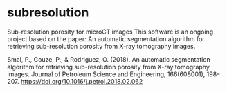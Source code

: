 # subresolution
Sub-resolution porosity for microCT images
This software is an ongoing project based on the paper: An automatic segmentation algorithm for retrieving sub-resolution porosity from X-ray tomography images.

Smal, P., Gouze, P., & Rodriguez, O. (2018). An automatic segmentation algorithm for retrieving sub-resolution porosity from X-ray tomography images. Journal of Petroleum Science and Engineering, 166(608001), 198–207. https://doi.org/10.1016/j.petrol.2018.02.062

